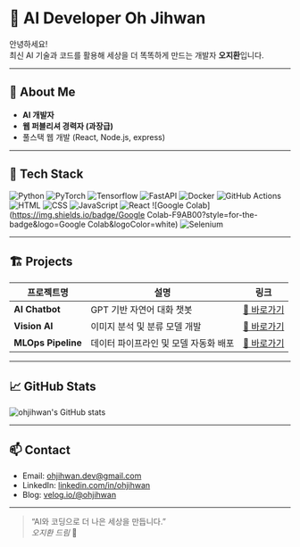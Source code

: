 # 🤖 AI Developer Oh Jihwan

안녕하세요!  
최신 AI 기술과 코드를 활용해 세상을 더 똑똑하게 만드는 개발자 **오지환**입니다.

---

## 🚀 About Me

- **AI 개발자**  
- **웹 퍼블리셔 경력자 (과장급)**
- 풀스택 웹 개발 (React, Node.js,  express)

---

## 🧠 Tech Stack

![Python](https://img.shields.io/badge/Python-3776AB?style=for-the-badge&logo=python&logoColor=white)
![PyTorch](https://img.shields.io/badge/PyTorch-EE4C2C?style=for-the-badge&logo=pytorch&logoColor=white)
![Tensorflow](https://img.shields.io/badge/Tensorflow-FF6F00?style=for-the-badge&logo=tensorflow&logoColor=white)
![FastAPI](https://img.shields.io/badge/FastAPI-009688?style=for-the-badge&logo=fastapi&logoColor=white)
![Docker](https://img.shields.io/badge/Docker-2496ED?style=for-the-badge&logo=docker&logoColor=white)
![GitHub Actions](https://img.shields.io/badge/GitHub_Actions-2088FF?style=for-the-badge&logo=github-actions&logoColor=white)
![HTML](https://img.shields.io/badge/HTML5-E34F26?style=for-the-badge&logo=HTML5&logoColor=white)
![CSS](https://img.shields.io/badge/CSS3-1572B6?style=for-the-badge&logo=CSS3&logoColor=white)
![JavaScript](https://img.shields.io/badge/JavaScript-F7DF1E?style=for-the-badge&logo=JavaScript&logoColor=white)
![React](https://img.shields.io/badge/React-61DAFB?style=for-the-badge&logo=React&logoColor=white)
![Google Colab](https://img.shields.io/badge/Google Colab-F9AB00?style=for-the-badge&logo=Google Colab&logoColor=white)
![Selenium](https://img.shields.io/badge/Selenium-43B02A?style=for-the-badge&logo=Selenium&logoColor=white)

---

## 🏗️ Projects

| 프로젝트명                      | 설명                                                         | 링크                                      |
|---------------------------------|-------------------------------------------------------------|--------------------------------------------|
| **AI Chatbot**                  | GPT 기반 자연어 대화 챗봇                                    | [🔗 바로가기](https://github.com/ohjihwan/ai-chatbot) |
| **Vision AI**                   | 이미지 분석 및 분류 모델 개발                                | [🔗 바로가기](https://github.com/ohjihwan/vision-ai) |
| **MLOps Pipeline**              | 데이터 파이프라인 및 모델 자동화 배포                        | [🔗 바로가기](https://github.com/ohjihwan/mlops-pipeline) |

---

## 📈 GitHub Stats

![ohjihwan's GitHub stats](https://github-readme-stats.vercel.app/api?username=ohjihwan&show_icons=true&theme=radical)

---

## 📫 Contact

- Email: ohjihwan.dev@gmail.com
- LinkedIn: [linkedin.com/in/ohjihwan](https://linkedin.com/in/ohjihwan)
- Blog: [velog.io/@ohjihwan](https://velog.io/@ohjihwan)

---

> “AI와 코딩으로 더 나은 세상을 만듭니다.”  
> *오지환 드림* 🤖
